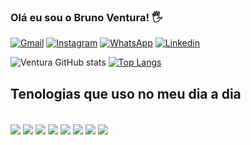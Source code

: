 ### Olá eu sou o Bruno Ventura! 🖐️

[![Gmail](https://img.shields.io/badge/Gmail-D14836?style=for-the-badge&logo=gmail&logoColor=white)](https://mail.google.com/mail/u/0/#inbox)
[![Instagram](https://img.shields.io/badge/Instagram-E4405F?style=for-the-badge&logo=instagram&logoColor=white)](https://www.instagram.com/)
[![WhatsApp](https://img.shields.io/badge/WhatsApp-25D366?style=for-the-badge&logo=whatsapp&logoColor=white)](https://api.whatsapp.com/send?phone=5533999943444&text=Ol%C3%A1%2C%20vamos%20conversar%20sobre%20programa%C3%A7%C3%A3o!)
[![Linkedin](https://img.shields.io/badge/LinkedIn-0077B5?style=for-the-badge&logo=linkedin&logoColor=white)](https://www.linkedin.com/feed/)

![Ventura GitHub stats](https://github-readme-stats.vercel.app/api?username=brunoventura123&show_icons=true&theme=dark)
[![Top Langs](https://github-readme-stats.vercel.app/api/top-langs/?username=brunoventura123)](https://github.com/anuraghazra/github-readme-stats)


## Tenologias que uso no meu dia a dia

<div style="display:inline-block"><br/>
  <img align="center" alt"React" src="https://img.shields.io/badge/React-20232A?style=for-the-badge&logo=react&logoColor=61DAFB"/>
  <img align="center" alt"Nextjs" src="https://img.shields.io/badge/Next-000000?style=for-the-badge&logo=next&logoColor=black"/>
  <img align="center" alt"TypeScript" src="https://img.shields.io/badge/TypeScript-007ACC?style=for-the-badge&logo=typescript&logoColor=white"/>
  <img align="center" alt"JavaScript" src="https://img.shields.io/badge/JavaScript-F7DF1E?style=for-the-badge&logo=javascript&logoColor=black"/>
<img align="center" alt"HTML5" src="https://img.shields.io/badge/HTML5-E34F26?style=for-the-badge&logo=html5&logoColor=white"/>
<img align="center" alt"CSS3" src="https://img.shields.io/badge/CSS3-1572B6?style=for-the-badge&logo=css3&logoColor=white"/>
<img align="center" alt"Bootstrap" src="https://img.shields.io/badge/Bootstrap-563D7C?style=for-the-badge&logo=bootstrap&logoColor=white"/>
<img align="center" alt"SASS" src="https://img.shields.io/badge/Sass-CC6699?style=for-the-badge&logo=sass&logoColor=white"/>



</div><br/><br/>



